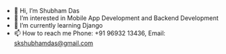 - 👋 Hi, I’m Shubham Das
- 👀 I’m interested in Mobile App Development and Backend Development
- 🌱 I’m currently learning Django
- 📫 How to reach me Phone: +91 96932 13436, Email: skshubhamdas@gmail.com

<!---
shubhmdas/shubhmdas is a ✨ special ✨ repository because its `README.md` (this file) appears on your GitHub profile.
You can click the Preview link to take a look at your changes.
--->
